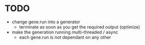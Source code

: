 # TODO
* change gene.run into a generator
	* terminate as soon as you get the required output (optimize)
* make the generation running multi-threaded / async
	* each gene.run is _not_ dependant on any other

